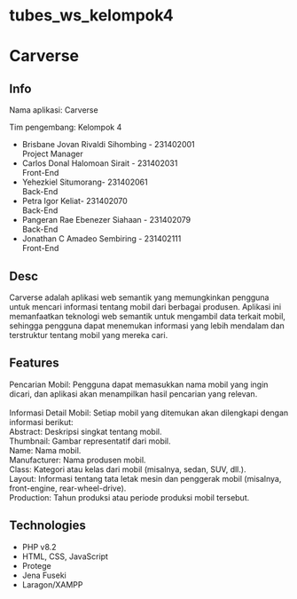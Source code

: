 # tubes_ws_kelompok4
# Carverse

## Info

<p>Nama aplikasi: Carverse</p>
<p></p>Tim pengembang: Kelompok 4</p>

- Brisbane Jovan Rivaldi Sihombing - 231402001<br> Project Manager
- Carlos Donal Halomoan Sirait - 231402031<br> Front-End  
- Yehezkiel Situmorang- 231402061<br> Back-End   
- Petra Igor Keliat- 231402070<br> Back-End  
- Pangeran Rae Ebenezer Siahaan - 231402079<br> Back-End   
- Jonathan C Amadeo Sembiring - 231402111<br> Front-End 


## Desc

Carverse adalah aplikasi web semantik yang memungkinkan pengguna untuk mencari informasi tentang mobil dari berbagai produsen. Aplikasi ini memanfaatkan teknologi web semantik untuk mengambil data terkait mobil, sehingga pengguna dapat menemukan informasi yang lebih mendalam dan terstruktur tentang mobil yang mereka cari.

## Features
Pencarian Mobil: Pengguna dapat memasukkan nama mobil yang ingin dicari, dan aplikasi akan menampilkan hasil pencarian yang relevan.<br><br>
Informasi Detail Mobil: Setiap mobil yang ditemukan akan dilengkapi dengan informasi berikut:<br>
Abstract: Deskripsi singkat tentang mobil.<br>
Thumbnail: Gambar representatif dari mobil.<br>
Name: Nama mobil.<br>
Manufacturer: Nama produsen mobil.<br>
Class: Kategori atau kelas dari mobil (misalnya, sedan, SUV, dll.).<br>
Layout: Informasi tentang tata letak mesin dan penggerak mobil (misalnya, front-engine, rear-wheel-drive).<br>
Production: Tahun produksi atau periode produksi mobil tersebut.<br>

## Technologies
- PHP v8.2
- HTML, CSS, JavaScript
- Protege
- Jena Fuseki
- Laragon/XAMPP